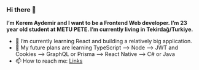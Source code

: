 ### Hi there 👋

**I’m Kerem Aydemir and I want to be a Frontend Web developer. I’m 23 year old student at METU PETE. I’m currently living in Tekirdağ/Turkiye.**

- 🌱 I’m currently learning React and building a relatively big application.
- 🤔 My future plans are learning TypeScript --> Node --> JWT and Cookies --> GraphQL or Prisma --> React Native --> C# or Java
- 📫 How to reach me: [Links](https://linktr.ee/keremaydemir)
